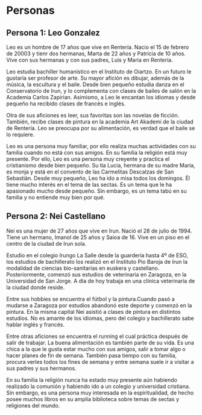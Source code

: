 # Personas

<!--
    Podéis definir varias personas al mismo nivel, o un personaje básico/principal y algunos secundarios. Adaptad la estructura del documento a vuestro caso.
-->

## Persona 1: Leo Gonzalez 

Leo es un hombre de 17 años que vive en Rentería. Nacio el 15 de febrero de 20003 y tienr dos hermanas, Marta de 22 años y Patricia de 10 años. Vive con sus hermanas y con sus padres, Luis y Maria en Renteria. 

Leo estudia bachiller humanístico en el Instituto de Oiartzo. En un futuro le gustaría ser profesor de arte. Su mayor afición es dibujar, además de la música, la escultura y el baile. Desde bien pequeño estudia danza en el Conservatorio de Irun, y lo complementa con clases de bailes de salón en la Academia Carlos Zapirian. Asimismo, a Leo le encantan los idiomas y desde pequeño ha recibido clases de francés e inglés.

Otra de sus aficiones es leer, sus favoritas son las novelas de ficción. También, recibe clases de pintura en la academia Art Akademi de la ciudad de Rentería. Leo se preocupa por su alimentación, es verdad que el baile se lo requiere. 

Leo es una persona muy familiar, por ello realiza muchas actividades con su familia cuando no está con sus amigos. En su familia la religión está muy presente. Por ello, Leo es una persona muy creyente y practica el cristianismo desde bien pequeño. Su tía Lucia, hermana de su madre Maria, es monja y está en el convento de las Carmelitas Descalzas de San Sebastián. Desde muy pequeño, Leo ha ido a misa todos los domingos. Él tiene mucho interés en el tema de las sectas. Es un tema que le ha apasionado mucho desde pequeño. Sin embargo, es un tema tabú en su familia y no entiende muy bien por qué. 

## Persona 2: Nei Castellano

Nei es una mujer de 27 años que vive en Irun. Nació el 28 de julio de 1994. Tiene un hermano, Imanol de 25 años y Saioa de 16. Vive en un piso en el centro de la ciudad de Irun sola. 
 
Estudio en el colegio Irungo La Salle desde la guardería hasta 4º de ESO, los estudios de bachillerato los realizó en el Instituto Pio Baroja de Irun la modalidad de ciencias bio-sanitarias en euskera y castellano. Posteriormente, comenzó sus estudios de veterinaria en Zaragoza, en la Universidad de San Jorge. A día de hoy trabaja en una clínica veterinaria de la ciudad donde reside.
 
Entre sus hobbies se encuentra el fútbol y la pintura.Cuando pasó a mudarse a Zaragoza por estudios abandonó este deporte y comenzó en la pintura. En la misma capital Nei asistió a clases de pintura en distintos estudios. No es amante de los idiomas, pero del colegio y bachillerato sabe hablar inglés y francés.
 
Entre otras aficiones se encuentra el running el cual práctica después de salir de trabajar. La buena alimentación es también parte de su vida. Es una chica a la que le gusta estar mucho con sus amigos, salir a tomar algo o hacer planes de fin de semana. También pasa tiempo con su familia, procura verles todos los fines de semana y entre semana suele ir a visitar a sus padres y sus hermanos. 
 
En su familia la religión nunca ha estado muy presente aún habiendo realizado la comunión y habiendo ido a un colegio y universidad cristiana. Sin embargo, es una persona muy interesada en la espiritualidad, de hecho posee muchos libros en su amplia biblioteca sobre temas de sectas y religiones del mundo. 


